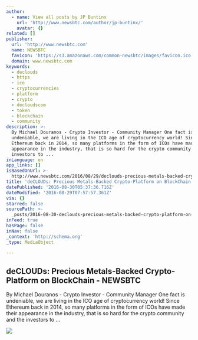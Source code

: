 ```yaml
---
author:
  - name: View all posts by JP Buntinx
    url: 'http://www.newsbtc.com/author/jp-buntinx/'
    avatar: {}
related: []
publisher:
  url: 'http://www.newsbtc.com'
  name: NEWSBTC
  favicon: 'https://s3.amazonaws.com/common-newsbtc/images/favicon.ico'
  domain: www.newsbtc.com
keywords:
  - declouds
  - https
  - ico
  - cryptocurrencies
  - platform
  - crypto
  - decloudscom
  - token
  - blockchain
  - community
description: >-
  By Michael Douranos - Crypto Investor - Community Manager One fact is
  undeniable, we are living in the ICO age of cryptocurrency world! Since
  Ethereum back in 2014, so many platforms in the form of ICOs have made their
  appearance in the industry, that is so hard for the crypto community and the
  investors to ...
inLanguage: en
app_links: []
isBasedOnUrl: >-
  http://www.newsbtc.com/2016/08/29/declouds-precious-metals-backed-crypto-platform-on-blockchain/
title: 'deCLOUDs: Precious Metals-Backed Crypto-Platform on BlockChain - NEWSBTC'
datePublished: '2016-08-30T05:37:36.716Z'
dateModified: '2016-08-29T07:57:57.361Z'
via: {}
starred: false
sourcePath: >-
  _posts/2016-08-30-declouds-precious-metals-backed-crypto-platform-on-blockcha.md
inFeed: true
hasPage: false
inNav: false
_context: 'http://schema.org'
_type: MediaObject

---
```

<article style=""><h1>deCLOUDs: Precious Metals-Backed Crypto-Platform on BlockChain - NEWSBTC</h1><p>By Michael Douranos - Crypto Investor - Community Manager One fact is undeniable, we are living in the ICO age of cryptocurrency world! Since Ethereum back in 2014, so many platforms in the form of ICOs have made their appearance in the industry, that is so hard for the crypto community and the investors to ...</p><img src="http://s3.amazonaws.com/main-newsbtc-images/2016/08/29084038/deClouds.png" /></article>